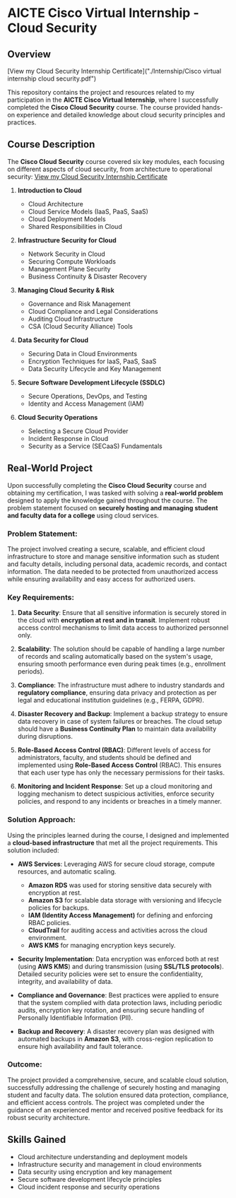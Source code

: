 # AICTE Cisco Virtual Internship - Cloud Security

## Overview
[View my Cloud Security Internship Certificate]("./Internship/Cisco virtual internship cloud security.pdf")

This repository contains the project and resources related to my participation in the **AICTE Cisco Virtual Internship**, where I successfully completed the **Cisco Cloud Security** course. The course provided hands-on experience and detailed knowledge about cloud security principles and practices.

## Course Description

The **Cisco Cloud Security** course covered six key modules, each focusing on different aspects of cloud security, from architecture to operational security:
[View my Cloud Security Internship Certificate](path_to_certificate.pdf)

1. **Introduction to Cloud**
   - Cloud Architecture
   - Cloud Service Models (IaaS, PaaS, SaaS)
   - Cloud Deployment Models
   - Shared Responsibilities in Cloud

2. **Infrastructure Security for Cloud**
   - Network Security in Cloud
   - Securing Compute Workloads
   - Management Plane Security
   - Business Continuity & Disaster Recovery

3. **Managing Cloud Security & Risk**
   - Governance and Risk Management
   - Cloud Compliance and Legal Considerations
   - Auditing Cloud Infrastructure
   - CSA (Cloud Security Alliance) Tools

4. **Data Security for Cloud**
   - Securing Data in Cloud Environments
   - Encryption Techniques for IaaS, PaaS, SaaS
   - Data Security Lifecycle and Key Management

5. **Secure Software Development Lifecycle (SSDLC)**
   - Secure Operations, DevOps, and Testing
   - Identity and Access Management (IAM)

6. **Cloud Security Operations**
   - Selecting a Secure Cloud Provider
   - Incident Response in Cloud
   - Security as a Service (SECaaS) Fundamentals

## Real-World Project

Upon successfully completing the **Cisco Cloud Security** course and obtaining my certification, I was tasked with solving a **real-world problem** designed to apply the knowledge gained throughout the course. The problem statement focused on **securely hosting and managing student and faculty data for a college** using cloud services.

### Problem Statement:
The project involved creating a secure, scalable, and efficient cloud infrastructure to store and manage sensitive information such as student and faculty details, including personal data, academic records, and contact information. The data needed to be protected from unauthorized access while ensuring availability and easy access for authorized users.

### Key Requirements:
1. **Data Security**: Ensure that all sensitive information is securely stored in the cloud with **encryption at rest and in transit**. Implement robust access control mechanisms to limit data access to authorized personnel only.
   
2. **Scalability**: The solution should be capable of handling a large number of records and scaling automatically based on the system's usage, ensuring smooth performance even during peak times (e.g., enrollment periods).
   
3. **Compliance**: The infrastructure must adhere to industry standards and **regulatory compliance**, ensuring data privacy and protection as per legal and educational institution guidelines (e.g., FERPA, GDPR).
   
4. **Disaster Recovery and Backup**: Implement a backup strategy to ensure data recovery in case of system failures or breaches. The cloud setup should have a **Business Continuity Plan** to maintain data availability during disruptions.
   
5. **Role-Based Access Control (RBAC)**: Different levels of access for administrators, faculty, and students should be defined and implemented using **Role-Based Access Control** (RBAC). This ensures that each user type has only the necessary permissions for their tasks.

6. **Monitoring and Incident Response**: Set up a cloud monitoring and logging mechanism to detect suspicious activities, enforce security policies, and respond to any incidents or breaches in a timely manner.

### Solution Approach:
Using the principles learned during the course, I designed and implemented a **cloud-based infrastructure** that met all the project requirements. This solution included:

- **AWS Services**: Leveraging AWS for secure cloud storage, compute resources, and automatic scaling.
  - **Amazon RDS** was used for storing sensitive data securely with encryption at rest.
  - **Amazon S3** for scalable data storage with versioning and lifecycle policies for backups.
  - **IAM (Identity Access Management)** for defining and enforcing RBAC policies.
  - **CloudTrail** for auditing access and activities across the cloud environment.
  - **AWS KMS** for managing encryption keys securely.
  
- **Security Implementation**: Data encryption was enforced both at rest (using **AWS KMS**) and during transmission (using **SSL/TLS protocols**). Detailed security policies were set to ensure the confidentiality, integrity, and availability of data.
  
- **Compliance and Governance**: Best practices were applied to ensure that the system complied with data protection laws, including periodic audits, encryption key rotation, and ensuring secure handling of Personally Identifiable Information (PII).
  
- **Backup and Recovery**: A disaster recovery plan was designed with automated backups in **Amazon S3**, with cross-region replication to ensure high availability and fault tolerance.

### Outcome:
The project provided a comprehensive, secure, and scalable cloud solution, successfully addressing the challenge of securely hosting and managing student and faculty data. The solution ensured data protection, compliance, and efficient access controls. The project was completed under the guidance of an experienced mentor and received positive feedback for its robust security architecture.


## Skills Gained

- Cloud architecture understanding and deployment models
- Infrastructure security and management in cloud environments
- Data security using encryption and key management
- Secure software development lifecycle principles
- Cloud incident response and security operations
